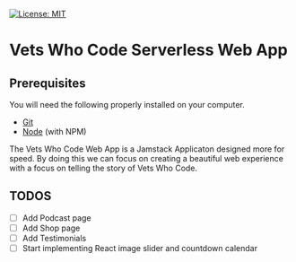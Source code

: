 [![License: MIT](https://img.shields.io/badge/License-MIT-yellow.svg)](https://github.com/Vets-Who-Code/vwc-site/blob/master/LICENSE)
# Vets Who Code Serverless Web App

## Prerequisites
You will need the following properly installed on your computer.

* [Git](http://git-scm.com/)
* [Node](http://nodejs.org/) (with NPM)

The Vets Who Code Web App is a Jamstack Applicaton designed more for speed.
By doing this we can focus on creating a beautiful web experience with a focus on telling the story of Vets Who Code.

## TODOS
- [ ] Add Podcast page
- [ ] Add Shop page
- [ ] Add Testimonials
- [ ] Start implementing React image slider and countdown calendar
